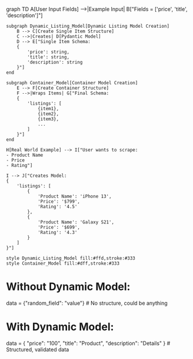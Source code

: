 graph TD
    A[User Input Fields] -->|Example Input| B["Fields = ['price', 'title', 'description']"]
    
    subgraph Dynamic_Listing_Model[Dynamic Listing Model Creation]
        B --> C[Create Single Item Structure]
        C -->|Creates| D[Pydantic Model]
        D --> E["Single Item Schema:
        {
            'price': string,
            'title': string,
            'description': string
        }"]
    end
    
    subgraph Container_Model[Container Model Creation]
        E --> F[Create Container Structure]
        F -->|Wraps Items| G["Final Schema:
        {
            'listings': [
                {item1},
                {item2},
                {item3},
                ...
            ]
        }"]
    end
    
    H[Real World Example] --> I["User wants to scrape:
    - Product Name
    - Price
    - Rating"]
    
    I --> J["Creates Model:
    {
        'listings': [
            {
                'Product Name': 'iPhone 13',
                'Price': '$799',
                'Rating': '4.5'
            },
            {
                'Product Name': 'Galaxy S21',
                'Price': '$699',
                'Rating': '4.3'
            }
        ]
    }"]
    
    style Dynamic_Listing_Model fill:#ffd,stroke:#333
    style Container_Model fill:#dff,stroke:#333








# Without Dynamic Model:
data = {"random_field": "value"}  # No structure, could be anything

# With Dynamic Model:
data = {
    "price": "100",
    "title": "Product",
    "description": "Details"
}  # Structured, validated data
